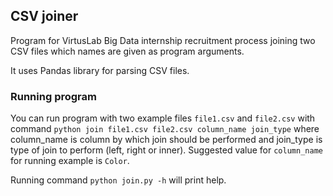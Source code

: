 ## CSV joiner

Program for VirtusLab Big Data internship recruitment process joining two CSV files which names are given as program arguments.

It uses Pandas library for parsing CSV files. 

### Running program

You can run program with two example files `file1.csv` and `file2.csv` with command `python join file1.csv file2.csv column_name join_type` where column_name is column by which join should be performed and join_type is type of join to perform (left, right or inner). Suggested value for `column_name` for running example is `Color`.

Running command `python join.py -h` will print help.
